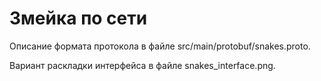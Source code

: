 # Змейка по сети
Описание формата протокола в файле src/main/protobuf/snakes.proto.

Вариант раскладки интерфейса в файле snakes_interface.png.

